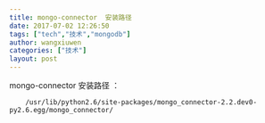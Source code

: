 ```yaml
---
title: mongo-connector  安装路径
date: 2017-07-02 12:26:50
tags: ["tech","技术","mongodb"]
author: wangxiuwen
categories: ["技术"]
layout: post
---
```


mongo-connector 安装路径 ：

		/usr/lib/python2.6/site-packages/mongo_connector-2.2.dev0-py2.6.egg/mongo_connector/
